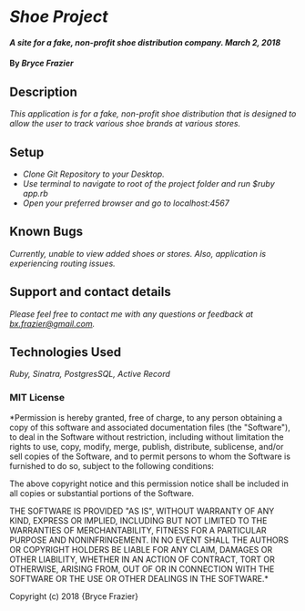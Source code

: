 # _Shoe Project_

#### _A site for a fake, non-profit shoe distribution company. March 2, 2018_

#### By _**Bryce Frazier**_

## Description

_This application is for a fake, non-profit shoe distribution that is designed to allow the user to track various shoe brands at various stores._

## Setup

* _Clone Git Repository to your Desktop._
* _Use terminal to navigate to root of the project folder and run $ruby app.rb_
* _Open your preferred browser and go to localhost:4567_

## Known Bugs

_Currently, unable to view added shoes or stores. Also, application is experiencing routing issues._

## Support and contact details

_Please feel free to contact me with any questions or feedback at bx.frazier@gmail.com._

## Technologies Used

_Ruby, Sinatra, PostgresSQL, Active Record_

### MIT License
*Permission is hereby granted, free of charge, to any person obtaining a copy of this software and associated documentation files (the "Software"), to deal in the Software without restriction, including without limitation the rights to use, copy, modify, merge, publish, distribute, sublicense, and/or sell copies of the Software, and to permit persons to whom the Software is furnished to do so, subject to the following conditions:

The above copyright notice and this permission notice shall be included in all copies or substantial portions of the Software.

THE SOFTWARE IS PROVIDED "AS IS", WITHOUT WARRANTY OF ANY KIND, EXPRESS OR IMPLIED, INCLUDING BUT NOT LIMITED TO THE WARRANTIES OF MERCHANTABILITY, FITNESS FOR A PARTICULAR PURPOSE AND NONINFRINGEMENT. IN NO EVENT SHALL THE AUTHORS OR COPYRIGHT HOLDERS BE LIABLE FOR ANY CLAIM, DAMAGES OR OTHER LIABILITY, WHETHER IN AN ACTION OF CONTRACT, TORT OR OTHERWISE, ARISING FROM, OUT OF OR IN CONNECTION WITH THE SOFTWARE OR THE USE OR OTHER DEALINGS IN THE SOFTWARE.*

Copyright (c) 2018 {Bryce Frazier}
